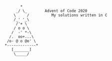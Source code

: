            *
         _/ \_        Advent of Code 2020
        \     /          My solutions written in C
        /_' '_\
         /'+ \
        / o o \
       /  -' *-\
      /.  oo+...\
     /o- @ o @o' \
    *-------------*
       [_______]
        \_____/

